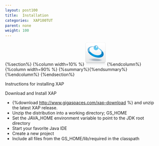 ```yaml
---
layout: post100
title:  Installation
categories:  XAP100TUT
parent: none
weight: 100
---
```



{%section%}
{%column width=10% %}
![data-access.jpg](/attachment_files/subject/data-access.png)
{%endcolumn%}
{%column width=90% %}
{%summary%}{%endsummary%}
{%endcolumn%}
{%endsection%}


Instructions for installing XAP



Download and Install XAP

- {%download http://www.gigaspaces.com/xap-download %}  and unzip the latest XAP release.
- Unzip the distribution into a working directory; GS_HOME
- Set the JAVA_HOME environment variable to point to the JDK root directory
- Start your favorite Java IDE
- Create a new project
- Include all files from the GS_HOME/lib/required in the classpath
